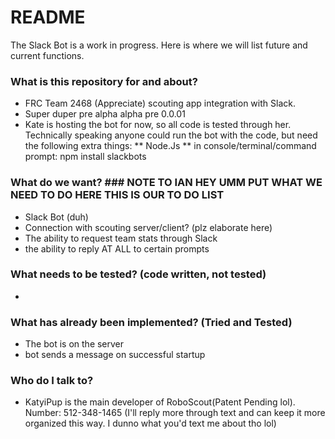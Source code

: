# README #

The Slack Bot is a work in progress. Here is where we will list future and current functions. 

### What is this repository for and about? ###

* FRC Team 2468 (Appreciate) scouting app integration with Slack. 
* Super duper pre alpha alpha pre 0.0.01
* Kate is hosting the bot for now, so all code is tested through her. Technically speaking anyone could run the bot with the code, but need the following extra things:
** Node.Js
** in console/terminal/command prompt: npm install slackbots

### What do we want? ### NOTE TO IAN HEY UMM PUT WHAT WE NEED TO DO HERE THIS IS OUR TO DO LIST
* Slack Bot (duh)
* Connection with scouting server/client? (plz elaborate here)
* The ability to request team stats through Slack
* the ability to reply AT ALL to certain prompts

### What needs to be tested? (code written, not tested) ###

* 

### What has already been implemented? (Tried and Tested) ###

* The bot is on the server
* bot sends a message on successful startup

### Who do I talk to? ###

* KatyiPup is the main developer of RoboScout(Patent Pending lol). Number: 512-348-1465 (I'll reply more through text and can keep it more organized this way. I dunno what you'd text me about tho lol)
